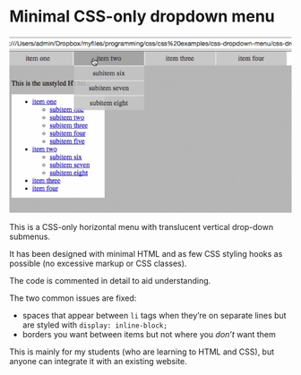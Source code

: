# Minimal CSS-only dropdown menu

![css dropdown menu](./images/css-dropdown.gif)

This is a CSS-only horizontal menu with translucent vertical drop-down submenus.

It has been designed with minimal HTML and as few CSS styling hooks as possible (no excessive markup or CSS classes).

The code is commented in detail to aid understanding.

The two common issues are fixed:

- spaces that appear between `li` tags when they’re on separate lines but are styled with `display: inline-block;`
- borders you want between items but not where you *don’t* want them

This is mainly for my students (who are learning to HTML and CSS), but anyone can integrate it with an existing website.
